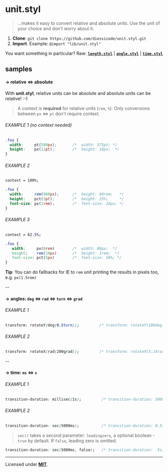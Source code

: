 # unit.styl
> ...makes it easy to convert relative and absolute units. Use the unit of your choice and don't worry about it. 

1. **Clone**: `git clone https://github.com/diessicode/unit.styl.git`
2. **Import**. Example: `@import "lib/unit.styl"`

You want something in particular? Raw: [**`length.styl`**](https://raw.github.com/diessicode/stylus-unit/master/lib/length.styl) | [**`angle.styl`**](https://raw.github.com/diessicode/stylus-unit/master/lib/angle.styl) | [**`time.styl`**](https://raw.github.com/diessicode/stylus-unit/master/lib/time.styl)

## samples
#### → relative ⇔ absolute
With **unit.styl**, relative units can be absolute and absolute units can be relative! :-)

> A context is **required**  for relative units (`rem`, `%`). Only conversions between `px` ⇔ `pt` don't require context.

###### EXAMPLE 1 (no context needed)
```css
.foo {
  width:     pt(500px);       /*  width: 375pt; */ 
  height:    px(12pt);        /*  height: 16px;  */ 
}  
```

###### EXAMPLE 2
```css
context = 100%;

.foo {
  width:     rem(960px);      /*  height: 60rem;   */ 
  height:    pct(3pt);        /*  height: 25%;     */ 
  font-size: px(1rem);        /*  font-size: 16px; */
}  
```

###### EXAMPLE 3 

```css
context = 62.5%;

.foo {
   width:     px(8rem)        /*  width: 80px;  */
   height:    rem(10px)       /*  height: 1rem;  */
   font-size: pct(5px)        /*  font-size: 50%; */
}
```
**Tip**: You can do fallbacks for IE to `rem` unit printing the results in pixels too, e.g. `px(1.5rem)`

--

#### → angles: `deg` ⇔ `rad` ⇔ `turn` ⇔ `grad`

###### EXAMPLE 1
```css
transform: rotateY(deg(0.5turn));         /* transform: rotateY(180deg) */
```

###### EXAMPLE 2
```css
transform: rotateX(rad(200grad));         /* transform: rotateX(3.14rad); */
```

--

#### → time: `ms` ⇔ `s`

###### EXAMPLE 1
```css
transition-duration: millisec(1s);         /* transition-duration: 500ms */
```

###### EXAMPLE 2
```css
transition-duration: sec(5000ms);          /* transition-duration: 0.5s; */
```
> `sec()` takes a second parameter: `leadingzero`, a optional boolean - `true` by default. If `false`, leading zero is omitted.

```css
transition-duration: sec(5000ms, false);   /* transition-duration: .5s; */
```

-----------
Licensed under **[MIT](http://opensource.org/licenses/MIT)**.
